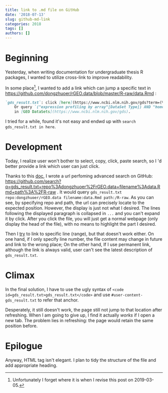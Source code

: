 ```yaml
---
title: link to .md file on GitHub
date: '2018-07-13'
slug: github-md-link
categories: 2018
tags: []
authors: []
---
```




# Beginning

Yesterday, when writing documentation for undergraduate thesis R packages, I wanted to utilize cross-link to improve readability.

In some place[^1], I wanted to add a link which can jump a specific text in https://github.com/dongzhuoer/rGEO.data/blob/master/R-raw/data.Rmd :

[^1]: Unfortunately I forget where it is when I revise this post on 2019-03-05.

```markdown
`gds_result.txt`: click [here](https://www.ncbi.nlm.nih.gov/gds?term=(%22expression%20profiling%20by%20array%22%5BDataSet%20Type%5D)%20AND%20%22homo%20sapiens%22%5BOrganism%5D).
    Or query `("expression profiling by array"[DataSet Type]) AND "homo sapiens"[Organism]`
    in [GEO DataSets](https://www.ncbi.nlm.nih.gov/gds). 
```

I tried for a while, found it's not easy and endwd up with `search gds_result.txt in here`.


# Development

Today, I realize user won't bother to select, copy, click, paste search, so I 'd better provide a link which user can just click.

Thanks to this [doc](https://help.github.com/articles/searching-code/), I wrote a url perfoming advanced search on GitHub: https://github.com/search?q=gds_result.txt+repo%3Adongzhuoer%2FrGEO.data+filename%3Adata.Rmd+path%3A%2FR-raw . It would query `gds_result.txt repo:dongzhuoer/rGEO.data filename:data.Rmd path:/R-raw`. As you can see, by specifying repo and path, the url can precisely locate to the expected position. However, the display is just not what I desired. The lines following the displayed paragraph is collapsed in `...` and you can't expand it by click. After you click the file, you will just get a normal webpage (only display the head of the file), with no means to highlight the part I desired. 

Then I [try](https://help.github.com/articles/creating-a-permanent-link-to-a-code-snippet/) to link to specific line (range), but that doesn't work either. On one hand, if I only specify line number, the file content may change in future and link to the wrong place; On the other hand, If I use permanent link, although the link is always valid, user can't see the latest description of `gds_result.txt`.


# Climax

In the final solution, I have to use the ugly syntax of `<code id=gds_result.txt>gds_result.txt</code>` and use `#user-content-gds_result.txt` to refer that anchor. 

Desperately, it still doesn't work, the page still not jump to that location after refreshing. When I am going to give up, I find it actually _works_ if I open a new tab. The problem lies in refreshing: the page would retain the same position before.


# Epilogue

Anyway, HTML tag isn't elegant. I plan to tidy the structure of the file and add appropriate heading.
